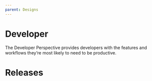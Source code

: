 ```yaml
---
parent: Designs
---
```


# Developer

The Developer Perspective provides developers with the features and workflows they’re most likely to need to be productive. 


# Releases
